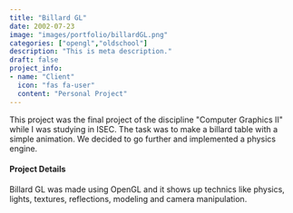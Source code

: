 ```yaml
---
title: "Billard GL"
date: 2002-07-23
image: "images/portfolio/billardGL.png"
categories: ["opengl","oldschool"]
description: "This is meta description."
draft: false
project_info:
- name: "Client"
  icon: "fas fa-user"
  content: "Personal Project"
---
```


This project was the final project of the discipline "Computer Graphics II" while I was studying in ISEC.
The task was to make a billard table with a simple animation. We decided to go further and implemented a physics engine.  

#### Project Details

Billard GL was made using OpenGL and it shows up technics like physics, lights, textures, reflections, modeling and camera manipulation. 